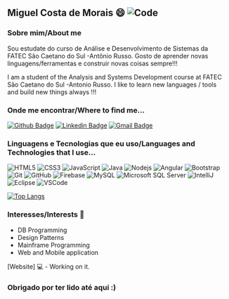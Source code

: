 ## Miguel Costa de Morais 😄 ![Code](https://img.shields.io/badge/Miguel-Always%20Coding-purple)


### Sobre mim/About me
Sou estudate do curso de Análise e Desenvolvimento de Sistemas da FATEC São Caetano do Sul -Antônio Russo. Gosto de aprender novas linguagens/ferramentas e construir novas coisas sempre!!!

I am a student of the Analysis and Systems Development course at FATEC São Caetano do Sul -Antonio Russo. I like to learn new languages / tools and build new things always !!!


### Onde me encontrar/Where to find me...
[![Github Badge](https://img.shields.io/badge/-Github-000?style=flat-square&logo=Github&logoColor=white&link=https://github.com/miguelmorais7)](https://github.com/miguelmorais7)
[![Linkedin Badge](https://img.shields.io/badge/-Miguel%20Morais-000?style=flat-square&logo=Linkedin&logoColor=white&link=https://www.linkedin.com/in/miguel-costa-de-morais-751b8a145/)](https://www.linkedin.com/in/miguel-costa-de-morais-751b8a145/) 
[![Gmail Badge](https://img.shields.io/badge/-miguelmorais.mcm@gmail.com-000?style=flat-square&logo=Gmail&logoColor=white&link=mailto:miguelmorais.mcm@gmail.com)](mailto:miguelmorais.mcm@gmail.com)


### Linguagens e Tecnologias que eu uso/Languages and Technologies that I use...

![HTML5](https://img.shields.io/badge/-HTML5-E34F26?style=flat-square&logo=html5&logoColor=white)
![CSS3](https://img.shields.io/badge/-CSS3-1572B6?style=flat-square&logo=css3)
![JavaScript](https://img.shields.io/badge/-JavaScript-black?style=flat-square&logo=javascript)
![Java](https://img.shields.io/badge/-Java-007396?style=flat-square&logo=java)
![Nodejs](https://img.shields.io/badge/-Nodejs-339933?style=flat-square&logo=Node.js&logoColor=white)
![Angular](https://img.shields.io/badge/-Angular-DD0031?style=flat-square&logo=angular)
![Bootstrap](https://img.shields.io/badge/-Bootstrap-563D7C?style=flat-square&logo=bootstrap)
![Git](https://img.shields.io/badge/-Git-black?style=flat-square&logo=git)
![GitHub](https://img.shields.io/badge/-GitHub-181717?style=flat-square&logo=github)
![Firebase](https://img.shields.io/badge/Firebase-FFCA28?style=flat-square&logo=firebase&logoColor=white)
![MySQL](https://img.shields.io/badge/-MySQL-4479A1?style=flat-square&logo=mysql&logoColor=white)
![Microsoft SQL Server](https://img.shields.io/badge/-SQL%20Server-CC2927?style=flat-square&logo=microsoft-sql-server&logoColor=white)
![IntelliJ](https://img.shields.io/badge/-IntelliJ%20IDEA-black?style=flat-square&logo=intellij-idea&logoColor=white)
![Eclipse](https://img.shields.io/badge/-Eclipse-2C2255?style=flat-square&logo=eclipse&logoColor=white)
![VSCode](https://img.shields.io/badge/-VSCode-007ACC?style=flat-square&logo=visual-studio-code&logoColor=white)

[![Top Langs](https://github-readme-stats.vercel.app/api/top-langs/?username=miguelmorais7)](https://github.com/miguelmorais7/github-readme-stats)


### Interesses/Interests 🤔 

- DB Programming
- Design Patterns
- Mainframe Programming
- Web and Mobile application


[Website] 💻 - Working on it.


### Obrigado por ter lido até aqui :)
 

<!--
**miguelmorais7/miguelmorais7** is a ✨ _special_ ✨ repository because its `README.md` (this file) appears on your GitHub profile.

Here are some ideas to get you started:

- 🔭 I’m currently working on ...
- 🌱 I’m currently learning ...
- 👯 I’m looking to collaborate on ...
- 🤔 I’m looking for help with ...
- 💬 Ask me about ...
- 📫 How to reach me: ...
- 😄 Pronouns: ...
- ⚡ Fun fact: ...
-->
